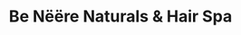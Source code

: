 ---
title: "Be Nëëre Naturals & Hair Spa"
url: /ouagadougou/be-neere-naturals-et-hair-spa/
shop: beauté
---